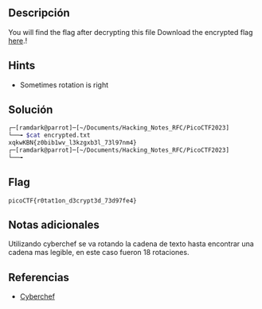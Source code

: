 ## Descripción
You will find the flag after decrypting this file Download the encrypted flag [here](https://artifacts.picoctf.net/c/447/encrypted.txt).!

## Hints
+ Sometimes rotation is right


## Solución
``` bash
┌─[ramdark@parrot]─[~/Documents/Hacking_Notes_RFC/PicoCTF2023]
└──╼ $cat encrypted.txt 
xqkwKBN{z0bib1wv_l3kzgxb3l_73l97nm4}
┌─[ramdark@parrot]─[~/Documents/Hacking_Notes_RFC/PicoCTF2023]
└──╼
```


## Flag

``` picoCTF{r0tat1on_d3crypt3d_73d97fe4} ```


## Notas adicionales

Utilizando cyberchef se va rotando la cadena de texto hasta encontrar una cadena mas legible, en este caso fueron 18 rotaciones. 


## Referencias
+ [Cyberchef](https://gchq.github.io/CyberChef/#recipe=ROT13(true,true,false,18)&input=eHFrd0tCTnt6MGJpYjF3dl9sM2t6Z3hiM2xfNzNsOTdubTR9)
